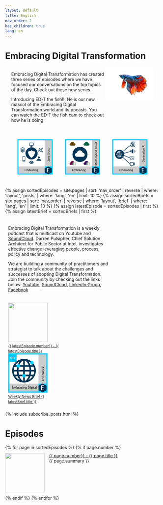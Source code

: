 ```yaml
---
layout: default
title: English
nav_order: 2
has_children: true
lang: en
---
```


# Embracing Digital Transformation

<style>
.collection {
  display: flex;
  justify-content: space-between;
  margin: 20px;
}

.collection-item {
  width: 30%;
  padding: 10px;
  border: 0px solid #ccc;
  margin: 10px;
  text-align: center;
}

.collection-item a {
  text-decoration: none;
  color: #ffffff;
}

.collection-item img {
  width: 100%;
  height: auto;
}
</style>

<div class ="collection">
<div>
<p>
Embracing Digital Transformation has created three series of episodes where we have focused our conversations on the top
topics of the day. Check out these new series.
</p>

<p>
Introducing ED-T the fish!!. He is our new mascot of the Embracing Digital Transformation world and its pocasts.
You can watch the ED-T the fish cam to check out how he is doing.
</p>
</div>
<div>
<a href="https://www.youtube.com/watch?v=mEs6XM9Yd2k"><img src="./fish.jpg" ></a>
</div>
</div>


<div>
<div class="collection">
  <div class="collection-item">
    <a href="https://www.embracingdigital.org/collections/en/zerotrust.html">
      <img src="./ezt.png" width="128" height="128" alt="Embracing Zero Trust">
    </a>
  </div>
  <div class="collection-item">
    <a href="https://www.embracingdigital.org/collections/en/multhybridcloud.html">
      <img src="./emhc.png" width="175" height="128" alt="Embracing Multi-Hybrid Cloud">
    </a>
  </div>
  <div class="collection-item">
    <a href="https://www.embracingdigital.org/collections/en/generativeai.html">
      <img src="./egai.png" width="175" height="128" alt="Embracing Generative AI">
    </a>
  </div>
</div>
</div>

<style>
.topcolumn {
float: left;
padding: 10px;
}

.topleft {
width: 65%;
}

.topright {
width: 35%;
}

/* Clear floats after the columns */
.toprow:after {
content: "";
display: table;
clear: both;
}
</style>
{% assign sortedEpisodes = site.pages | sort: 'nav_order' | reverse | where: 'layout', 'posts' | where: 'lang', 'en' |
limit: 10 %}
{% assign sortedBriefs = site.pages | sort: 'nav_order' | reverse | where: 'layout', 'brief' | where: 'lang', 'en' |
limit: 10 %}
{% assign latestEpisode = sortedEpisodes | first %}
{% assign latestBrief = sortedBriefs | first %}
<div class="toprow">
  <div class="topcolumn topleft" >
    <p> 
        Embracing Digital Transformation is a weekly podcast that is multicast on <a rehf="https://www.youtube.com/channel/UCveOcNne1kP_ZccC8kOZcDA">Youtube</a> and <a href="https://soundcloud.com/embracingdigital">SoundCloud</a>.
        Darren Pulsipher, Chief Solution Architect for Public Sector at Intel, investigates effective change leveraging
        people, process, policy and technology.
    </p>
    <p> 
       We are building a community of practitioners and strategist to talk about the challenges and successes of adopting Digital Transformation. Join the community by checking out the links below. 
        <a href="https://www.youtube.com/channel/UCveOcNne1kP_ZccC8kOZcDA">Youtube</a>,
        <a href="https://soundcloud.com/embracingdigital">SoundCloud</a>,
        <a href="https://www.linkedin.com/company/embracing-digital-transformation/">LinkedIn Group</a>,
        <a href="https://www.facebook.com/embracingdigital">Facebook </a>
    </p>
  </div>
  <div class="topcolumn topright" >
    <a href="{{ latestEpisode.url }}">
        <img src="../{{ latestEpisode.path | remove: latestEpisode.name }}/{{ latestEpisode.img }}" width="128" height="128"><br>
        <small>{{ latestEpisode.number}} - {{ latestEpisode.title }}</small>
    </a><br>
    <a href="{{ latestBrief.url }}">
        <img src="./en.png" width="128" height="128"><br>
        <small>Weekly News Brief {{ latestBrief.title }}</small>
    </a><br>
  </div>
</div>

{% include subscribe_posts.html %}

<h1>Episodes</h1>
{% for page in sortedEpisodes %}
{% if page.number %}
<div style="display:flex;">
<p class="episode">
    <img class="thumbnail" src="../{{ page.path | remove: page.name }}/{{ page.img }}" width="128" height="128">
    <a href="{{ page.url }}">{{ page.number}} - {{ page.title }}</a><br>
    {{ page.summary }}
</p>
</div>
{% endif %}
{% endfor %}

<style>
.thumbnail {
    float: left;
    margin: 0 15px 0 0;
}
.episode {
    margin: 10px 0;
}
.episode:hover {
    background-color: #cceeff;
}
</style>
